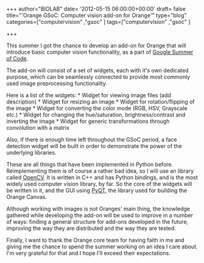 +++
author="BIOLAB"
date= '2012-05-15 06:00:00+00:00'
draft= false
title="'Orange GSoC: Computer vision add-on for Orange'"
type="blog"
categories=["computervision" ,"gsoc" ]
tags=["computervision" ,"gsoc" ]

+++

This summer I got the chance to develop an add-on for Orange that will introduce basic computer vision functionality, as a part of [Google Summer of Code](http://www.google-melange.com/gsoc/homepage/google/gsoc2012).

The add-on will consist of a set of widgets, each with it's own dedicated purpose, which can be seamlessly connected to provide most commonly used image preprocessing functionality.

Here is a list of the widgets:  * Widget for viewing image files (add description)  * Widget for resizing an image  * Widget for rotation/flipping of the image  * Widget for converting the color mode (RGB, HSV, Grayscale etc.)  * Widget for changing the hue/saturation, brightness/contrast and inverting the image  * Widget for generic transformations through convolution with a matrix

Also, if there is enough time left throughout the GSoC period, a face detection widget will be built in order to demonstrate the power of the underlying libraries.

These are all things that have been implemented in Python before. Reimplementing them is of course a rather bad idea, so I will use an library called [OpenCV](http://opencv.willowgarage.com/wiki/). It is written in C++ and has Python bindings, and is the most widely used computer vision library, by far. So the core of the widgets will be written in it, and the GUI using [PyQT](http://www.riverbankcomputing.co.uk/software/pyqt/intro), the library used for building the Orange Canvas.

Although working with images is not Oranges' main thing, the knowledge gathered while developing the add-on will be used to improve in a number of ways: finding a general structure for add-ons developed in the future, improving the way they are distributed and the way they are tested.

Finally, I want to thank the Orange core team for having faith in me and giving me the chance to spend the summer working on an idea I care about. I'm very grateful for that and I hope I'll exceed their expectations.
